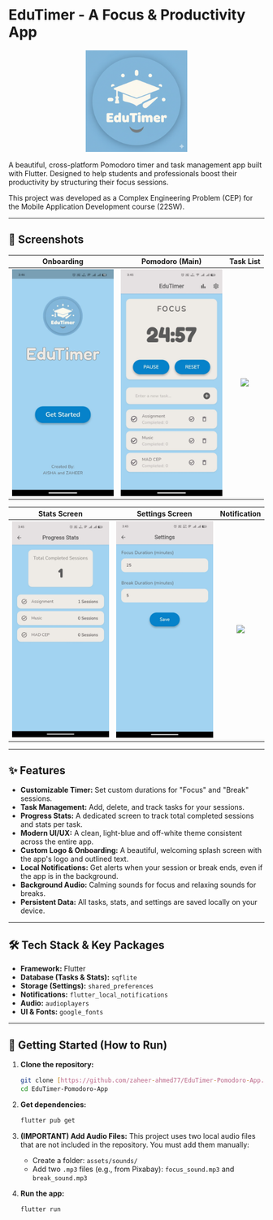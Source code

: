 # EduTimer - A Focus & Productivity App
<p align="center">
  <img src="project_readme_assets/logo.png" width="200">
</p>

A beautiful, cross-platform Pomodoro timer and task management app built with Flutter. Designed to help students and professionals boost their productivity by structuring their focus sessions.

This project was developed as a Complex Engineering Problem (CEP) for the Mobile Application Development course (22SW).

---

## 📸 Screenshots

| Onboarding | Pomodoro (Main) | Task List |
| :---: | :---: | :---: |
| <img src="project_readme_assets/onboarding.jpg" width="200"> | <img src="project_readme_assets/pomodoro.jpg" width="200"> | <img src="project_readme_assets/tasks.jpg" width="200"> |

| Stats Screen | Settings Screen | Notification |
| :---: | :---: | :---: |
| <img src="project_readme_assets/stats.jpg" width="200"> | <img src="project_readme_assets/settings.jpg" width="200"> | <img src="project_readme_assets/notification.jpg" width="200"> |

---

## ✨ Features

* **Customizable Timer:** Set custom durations for "Focus" and "Break" sessions.
* **Task Management:** Add, delete, and track tasks for your sessions.
* **Progress Stats:** A dedicated screen to track total completed sessions and stats per task.
* **Modern UI/UX:** A clean, light-blue and off-white theme consistent across the entire app.
* **Custom Logo & Onboarding:** A beautiful, welcoming splash screen with the app's logo and outlined text.
* **Local Notifications:** Get alerts when your session or break ends, even if the app is in the background.
* **Background Audio:** Calming sounds for focus and relaxing sounds for breaks.
* **Persistent Data:** All tasks, stats, and settings are saved locally on your device.

---

## 🛠️ Tech Stack & Key Packages

* **Framework:** Flutter
* **Database (Tasks & Stats):** `sqflite`
* **Storage (Settings):** `shared_preferences`
* **Notifications:** `flutter_local_notifications`
* **Audio:** `audioplayers`
* **UI & Fonts:** `google_fonts`

---

## 🚀 Getting Started (How to Run)

1.  **Clone the repository:**
    ```bash
    git clone [https://github.com/zaheer-ahmed77/EduTimer-Pomodoro-App.git](https://github.com/zaheer-ahmed77/EduTimer-Pomodoro-App.git)
    cd EduTimer-Pomodoro-App
    ```

2.  **Get dependencies:**
    ```bash
    flutter pub get
    ```

3.  **(IMPORTANT) Add Audio Files:**
    This project uses two local audio files that are not included in the repository. You must add them manually:
    * Create a folder: `assets/sounds/`
    * Add two `.mp3` files (e.g., from Pixabay): `focus_sound.mp3` and `break_sound.mp3`

4.  **Run the app:**
    ```bash
    flutter run
    ```
